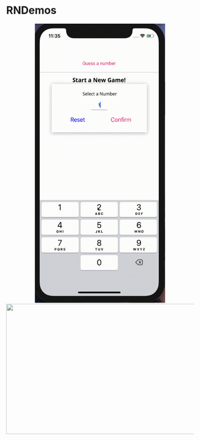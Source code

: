 # RNDemos

<center class="half">
    <img src="https://github.com/StevenZhang0116/RNDemos/blob/main/Demos/Demo1.gif" width = "350" height = "750" /> <img   src="https://github.com/StevenZhang0116/RNDemos/blob/main/Demos/Demo2.gif" width = "750" height = "350" /> 
</center>



